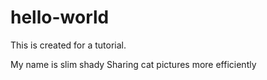 # hello-world
This is created for a tutorial.

My name is slim shady
Sharing cat pictures more efficiently
